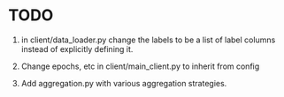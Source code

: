 # TODO 

1. in client/data_loader.py change the labels to be a list of label columns instead of explicitly defining it. 

2. Change epochs, etc in client/main_client.py to inherit from config

3. Add aggregation.py with various aggregation strategies. 